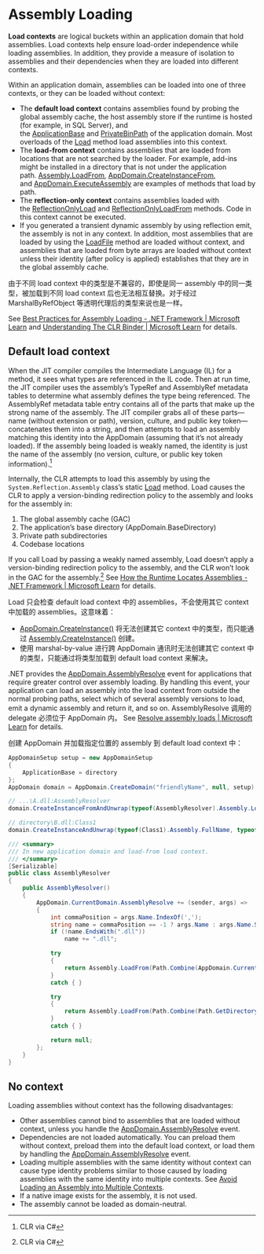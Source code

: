 # Assembly Loading
**Load contexts** are logical buckets within an application domain that hold assemblies. Load contexts help ensure load-order independence while loading assemblies. In addition, they provide a measure of isolation to assemblies and their dependencies when they are loaded into different contexts.

Within an application domain, assemblies can be loaded into one of three contexts, or they can be loaded without context:
- The **default load context** contains assemblies found by probing the global assembly cache, the host assembly store if the runtime is hosted (for example, in SQL Server), and the [ApplicationBase](https://learn.microsoft.com/en-us/dotnet/api/system.appdomainsetup.applicationbase) and [PrivateBinPath](https://learn.microsoft.com/en-us/dotnet/api/system.appdomainsetup.privatebinpath) of the application domain. Most overloads of the [Load](https://learn.microsoft.com/en-us/dotnet/api/system.reflection.assembly.load) method load assemblies into this context.
- The **load-from context** contains assemblies that are loaded from locations that are not searched by the loader. For example, add-ins might be installed in a directory that is not under the application path. [Assembly.LoadFrom](https://learn.microsoft.com/en-us/dotnet/api/system.reflection.assembly.loadfrom), [AppDomain.CreateInstanceFrom](https://learn.microsoft.com/en-us/dotnet/api/system.appdomain.createinstancefrom), and [AppDomain.ExecuteAssembly](https://learn.microsoft.com/en-us/dotnet/api/system.appdomain.executeassembly) are examples of methods that load by path.
- The **reflection-only context** contains assemblies loaded with the [ReflectionOnlyLoad](https://learn.microsoft.com/en-us/dotnet/api/system.reflection.assembly.reflectiononlyload) and [ReflectionOnlyLoadFrom](https://learn.microsoft.com/en-us/dotnet/api/system.reflection.assembly.reflectiononlyloadfrom) methods. Code in this context cannot be executed.
- If you generated a transient dynamic assembly by using reflection emit, the assembly is not in any context. In addition, most assemblies that are loaded by using the [LoadFile](https://learn.microsoft.com/en-us/dotnet/api/system.reflection.assembly.loadfile) method are loaded without context, and assemblies that are loaded from byte arrays are loaded without context unless their identity (after policy is applied) establishes that they are in the global assembly cache.

由于不同 load context 中的类型是不兼容的，即使是同一 assembly 中的同一类型，被加载到不同 load context 后也无法相互替换。对于经过 MarshalByRefObject 等透明代理后的类型来说也是一样。

See [Best Practices for Assembly Loading - .NET Framework | Microsoft Learn](https://learn.microsoft.com/en-us/dotnet/framework/deployment/best-practices-for-assembly-loading) and [Understanding The CLR Binder | Microsoft Learn](https://learn.microsoft.com/en-us/archive/msdn-magazine/2009/may/understanding-the-clr-binder#id0400031) for details.

## Default load context
When the JIT compiler compiles the Intermediate Language (IL) for a method, it sees what types are referenced in the IL code. Then at run time, the JIT compiler uses the assembly’s TypeRef and AssemblyRef metadata tables to determine what assembly defines the type being referenced. The AssemblyRef metadata table entry contains all of the parts that make up the strong name of the assembly. The JIT compiler grabs all of these parts—name (without extension or path), version, culture, and public key token—concatenates them into a string, and then attempts to load an assembly matching this identity into the AppDomain (assuming that it’s not already loaded). If the assembly being loaded is weakly named, the identity is just the name of the assembly (no version, culture, or public key token information).[^clrvia]

Internally, the CLR attempts to load this assembly by using the `System.Reflection.Assembly` class’s static [Load](https://learn.microsoft.com/en-us/dotnet/api/system.reflection.assembly.load?view=netframework-4.8) method. Load causes the CLR to apply a version-binding redirection policy to the assembly and looks for the assembly in:
1. The global assembly cache (GAC)
2. The application’s base directory (AppDomain.BaseDirectory)
3. Private path subdirectories
4. Codebase locations

If you call Load by passing a weakly named assembly, Load doesn’t apply a version-binding redirection policy to the assembly, and the CLR won’t look in the GAC for the assembly.[^clrvia] See [How the Runtime Locates Assemblies - .NET Framework | Microsoft Learn](https://learn.microsoft.com/en-us/dotnet/framework/deployment/how-the-runtime-locates-assemblies) for details.

Load 只会检查 default load context 中的 assemblies，不会使用其它 context 中加载的 assemblies。这意味着：
- [AppDomain.CreateInstance()](https://learn.microsoft.com/en-us/dotnet/api/system.appdomain.createinstance) 将无法创建其它 context 中的类型，而只能通过 [Assembly.CreateInstance()](https://learn.microsoft.com/en-us/dotnet/api/system.reflection.assembly.createinstance) 创建。
- 使用 marshal-by-value 进行跨 AppDomain 通讯时无法创建其它 context 中的类型，只能通过将类型加载到 default load context 来解决。

.NET provides the [AppDomain.AssemblyResolve](https://learn.microsoft.com/en-us/dotnet/api/system.appdomain.assemblyresolve) event for applications that require greater control over assembly loading. By handling this event, your application can load an assembly into the load context from outside the normal probing paths, select which of several assembly versions to load, emit a dynamic assembly and return it, and so on. AssemblyResolve 调用的 delegate 必须位于 AppDomain 内。 See [Resolve assembly loads | Microsoft Learn](https://learn.microsoft.com/en-us/dotnet/standard/assembly/resolve-loads) for details.

创建 AppDomain 并加载指定位置的 assembly 到 default load context 中：
```csharp
AppDomainSetup setup = new AppDomainSetup
{
    ApplicationBase = directory
};
AppDomain domain = AppDomain.CreateDomain("friendlyName", null, setup);

// ...\A.dll:AssemblyResolver
domain.CreateInstanceFromAndUnwrap(typeof(AssemblyResolver).Assembly.Location, typeof(AssemblyResolver).FullName);

// directory\B.dll:Class1
domain.CreateInstanceAndUnwrap(typeof(Class1).Assembly.FullName, typeof(Class1).FullName);

/// <summary>
/// In new application domain and load-from load context.
/// </summary>
[Serializable]
public class AssemblyResolver
{
    public AssemblyResolver()
    {
        AppDomain.CurrentDomain.AssemblyResolve += (sender, args) =>
        {
            int commaPosition = args.Name.IndexOf(',');
            string name = commaPosition == -1 ? args.Name : args.Name.Substring(0, commaPosition);
            if (!name.EndsWith(".dll"))
                name += ".dll";

            try
            {
                return Assembly.LoadFrom(Path.Combine(AppDomain.CurrentDomain.BaseDirectory, name));
            }
            catch { }

            try
            {
                return Assembly.LoadFrom(Path.Combine(Path.GetDirectoryName(Assembly.GetExecutingAssembly().Location), name));
            }
            catch { }

            return null;
        };
    }
}
```

## No context
Loading assemblies without context has the following disadvantages:
- Other assemblies cannot bind to assemblies that are loaded without context, unless you handle the [AppDomain.AssemblyResolve](https://learn.microsoft.com/en-us/dotnet/api/system.appdomain.assemblyresolve) event.
- Dependencies are not loaded automatically. You can preload them without context, preload them into the default load context, or load them by handling the [AppDomain.AssemblyResolve](https://learn.microsoft.com/en-us/dotnet/api/system.appdomain.assemblyresolve) event.
- Loading multiple assemblies with the same identity without context can cause type identity problems similar to those caused by loading assemblies with the same identity into multiple contexts. See [Avoid Loading an Assembly into Multiple Contexts](https://learn.microsoft.com/en-us/dotnet/framework/deployment/best-practices-for-assembly-loading#avoid_loading_into_multiple_contexts).
- If a native image exists for the assembly, it is not used.
- The assembly cannot be loaded as domain-neutral.


[^clrvia]: CLR via C#